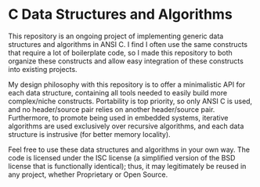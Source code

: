# C Data Structures and Algorithms
This repository is an ongoing project of implementing generic data structures and algorithms in ANSI C. I find I often use the same constructs that require a lot of boilerplate code, so I made this repository to both organize these constructs and allow easy integration of these constructs into existing projects.

My design philosophy with this repository is to offer a minimalistic API for each data structure, containing all tools needed to easily build more complex/niche constructs. Portability is top priority, so only ANSI C is used, and no header/source pair relies on another header/source pair. Furthermore, to promote being used in embedded systems, iterative algorithms are used exclusively over recursive algorithms, and each data structure is instrusive (for better memory locality).

Feel free to use these data structures and algorithms in your own way. The code is licensed under the ISC license (a simplified version of the BSD license that is functionally identical); thus, it may legitimately be reused in any project, whether Proprietary or Open Source.

